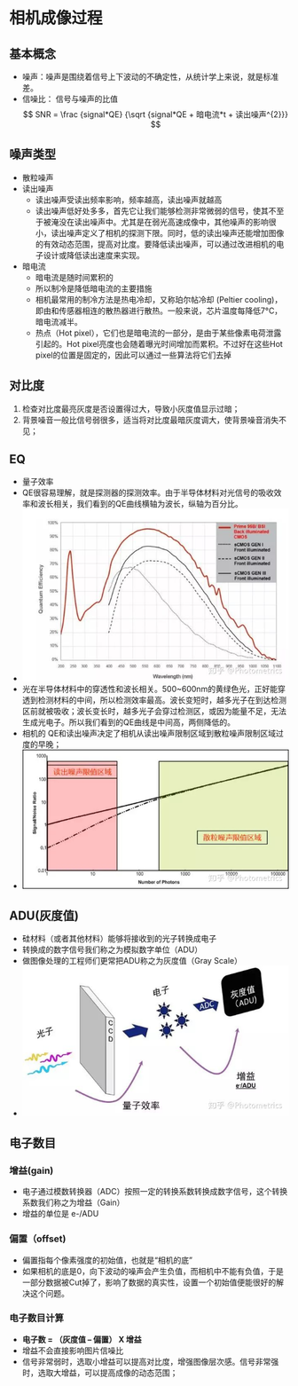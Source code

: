 # 相机成像过程
## 基本概念
  * 噪声：噪声是围绕着信号上下波动的不确定性，从统计学上来说，就是标准差。
  * 信噪比： 信号与噪声的比值
  $$ SNR = \frac {signal*QE} {\sqrt {signal*QE + 暗电流*t + 读出噪声^{2}}} $$


## 噪声类型
  * 散粒噪声
  * 读出噪声
     * 读出噪声受读出频率影响，频率越高，读出噪声就越高
     * 读出噪声低好处多多，首先它让我们能够检测非常微弱的信号，使其不至于被淹没在读出噪声中。尤其是在弱光高速成像中，其他噪声的影响很小，读出噪声定义了相机的探测下限。同时，低的读出噪声还能增加图像的有效动态范围，提高对比度。要降低读出噪声，可以通过改进相机的电子设计或降低读出速度来实现。
  * 暗电流
     * 暗电流是随时间累积的
     * 所以制冷是降低暗电流的主要措施
     * 相机最常用的制冷方法是热电冷却，又称珀尔帖冷却 (Peltier cooling)，即由和传感器相连的散热器进行散热。一般来说，芯片温度每降低7°C，暗电流减半。
     * 热点（Hot pixel），它们也是暗电流的一部分，是由于某些像素电荷泄露引起的。Hot pixel亮度也会随着曝光时间增加而累积。不过好在这些Hot pixel的位置是固定的，因此可以通过一些算法将它们去掉

## 对比度
   1. 检查对比度最亮灰度是否设置得过大，导致小灰度值显示过暗；
   2. 背景噪音一般比信号弱很多，适当将对比度最暗灰度调大，使背景噪音消失不见；

## EQ 
   * 量子效率
   * QE很容易理解，就是探测器的探测效率。由于半导体材料对光信号的吸收效率和波长相关，我们看到的QE曲线横轴为波长，纵轴为百分比。
   * ![](./QE.jpg)
   * 光在半导体材料中的穿透性和波长相关。500~600nm的黄绿色光，正好能穿透到检测材料的中间，所以检测效率最高。波长变短时，越多光子在到达检测区前就被吸收；波长变长时，越多光子会穿过检测区，或因为能量不足，无法生成光电子。所以我们看到的QE曲线是中间高，两侧降低的。
   * 相机的 QE和读出噪声决定了相机从读出噪声限制区域到散粒噪声限制区域过度的早晚；
   * ![](./cam.jpg)
## ADU(灰度值)
   * 硅材料（或者其他材料）能够将接收到的光子转换成电子
   * 转换成的数字信号我们称之为模拟数字单位（ADU）
   * 做图像处理的工程师们更常把ADU称之为灰度值（Gray Scale）
   * ![](./electron.jpg)

## 电子数目
### 增益(gain)
   * 电子通过模数转换器（ADC）按照一定的转换系数转换成数字信号，这个转换系数我们称之为增益（Gain）
   * 增益的单位是 e-/ADU
### 偏置（offset)
   * 偏置指每个像素强度的初始值，也就是“相机的底”
   * 如果相机的底是0，向下波动的噪声会产生负值，而相机中不能有负值，于是一部分数据被Cut掉了，影响了数据的真实性，设置一个初始值便能很好的解决这个问题。

### 电子数目计算   
  * **电子数 = （灰度值 – 偏置） X 增益**
  * 增益不会直接影响图片信噪比
  * 信号非常弱时，选取小增益可以提高对比度，增强图像层次感。信号非常强时，选取大增益，可以提高成像的动态范围；